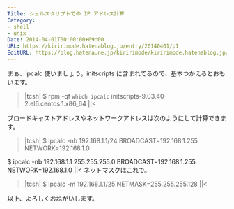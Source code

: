 ```yaml
---
Title: シェルスクリプトでの IP アドレス計算
Category:
- shell
- unix
Date: 2014-04-01T00:00:00+09:00
URL: https://kiririmode.hatenablog.jp/entry/20140401/p1
EditURL: https://blog.hatena.ne.jp/kiririmode/kiririmode.hatenablog.jp/atom/entry/8454420450078209460
---
```


まぁ、ipcalc 使いましょう。initscripts に含まれてるので、基本つかえるとおもいます。
>|tcsh|
$ rpm -qf `which ipcalc`
initscripts-9.03.40-2.el6.centos.1.x86_64
||<

ブロードキャストアドレスやネットワークアドレスは次のようにして計算できます。
>|tcsh|
$ ipcalc -nb 192.168.1.1/24
BROADCAST=192.168.1.255
NETWORK=192.168.1.0

$ ipcalc -nb 192.168.1.1 255.255.255.0
BROADCAST=192.168.1.255
NETWORK=192.168.1.0
||<
ネットマスクはこれで。
>|tcsh|
$ ipcalc -m 192.168.1.1/25
NETMASK=255.255.255.128
||<

以上、よろしくおねがいします。
